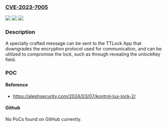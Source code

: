 ### [CVE-2023-7005](https://cve.mitre.org/cgi-bin/cvename.cgi?name=CVE-2023-7005)
![](https://img.shields.io/static/v1?label=Product&message=TTLock%20App&color=blue)
![](https://img.shields.io/static/v1?label=Version&message=6.4.5%3C%3D%206.4.5%20&color=brighgreen)
![](https://img.shields.io/static/v1?label=Vulnerability&message=CWE-757%3A%20Selection%20of%20Less-Secure%20Algorithm%20During%20Negotiation%20('Algorithm%20Downgrade')&color=brighgreen)

### Description

A specially crafted message can be sent to the TTLock App that downgrades the encryption protocol used for communication, and can be utilized to compromise the lock, such as through revealing the unlockKey field.

### POC

#### Reference
- https://alephsecurity.com/2024/03/07/kontrol-lux-lock-2/

#### Github
No PoCs found on GitHub currently.

